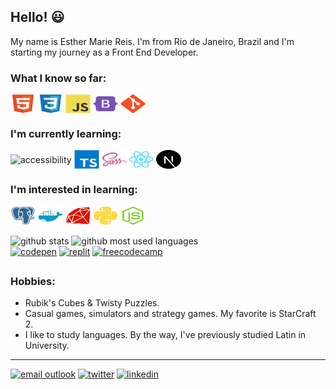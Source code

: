 ## Hello! 😃

My name is Esther Marie Reis. I'm from Rio de Janeiro, Brazil and I'm starting my journey as a Front End Developer.
<!--
Web accessibility is one of my biggest interests and I aim to help making the internet more accessible and inclusive for everyone.
-->


### What I know so far:
<div style="display: inline_block">
  <img align="center" alt="html" height="30" width="40" src="https://raw.githubusercontent.com/devicons/devicon/master/icons/html5/html5-original.svg">
  <img align="center" alt="css" height="30" width="40" src="https://raw.githubusercontent.com/devicons/devicon/master/icons/css3/css3-original.svg">
  <img align="center" alt="javascript" height="30" width="40" src="https://raw.githubusercontent.com/devicons/devicon/master/icons/javascript/javascript-original.svg">
  <img align="center" alt="bootstrap" height="30" width="40" src="https://raw.githubusercontent.com/devicons/devicon/master/icons/bootstrap/bootstrap-plain.svg">
  <img align="center" alt="git" height="30" width="40" src="https://raw.githubusercontent.com/devicons/devicon/master/icons/git/git-plain.svg">  
</div>

### I'm currently learning:
<div style="display: inline_block">
  <img align="center" alt="accessibility" height="30" width="40" src="https://github.com/FortAwesome/Font-Awesome/blob/6.x/svgs/solid/universal-access.svg">
  <img align="center" alt="typescript" height="30" width="40" src="https://raw.githubusercontent.com/devicons/devicon/master/icons/typescript/typescript-original.svg">
  <img align="center" alt="sass" height="30" width="40" src="https://raw.githubusercontent.com/devicons/devicon/master/icons/sass/sass-original.svg">
  <img align="center" alt="react" height="30" width="40" src="https://raw.githubusercontent.com/devicons/devicon/master/icons/react/react-original.svg">
  <img align="center" alt="nextjs" height="30" width="40" src="https://raw.githubusercontent.com/devicons/devicon/master/icons/nextjs/nextjs-original.svg">
</div>

### I'm interested in learning:
<div style="display: inline_block">
  <img align="center" alt="postgresql" height="30" width="40" src="https://raw.githubusercontent.com/devicons/devicon/master/icons/postgresql/postgresql-plain.svg">
  <img align="center" alt="docker" height="30" width="40" src="https://raw.githubusercontent.com/devicons/devicon/master/icons/docker/docker-plain.svg">
  <img align="center" alt="ruby" height="30" width="40" src="https://raw.githubusercontent.com/devicons/devicon/master/icons/ruby/ruby-plain.svg">
  <img align="center" alt="python" height="30" width="40" src="https://raw.githubusercontent.com/devicons/devicon/master/icons/python/python-plain.svg">
  <img align="center" alt="nodejs" height="30" width="40" src="https://raw.githubusercontent.com/devicons/devicon/master/icons/nodejs/nodejs-plain.svg">
</div>

<br>

<div style="display: inline_block">
  <img height="180em" alt="github stats" src="https://github-readme-stats.vercel.app/api?username=EstherMarie&show_icons=true&theme=react&include_all_commits=true&count_private=true"/>
  <img height="180em" alt="github most used languages" src="https://github-readme-stats.vercel.app/api/top-langs/?username=EstherMarie&layout=compact&hide=jupyter%20notebook,handlebars,shell&langs_count=8&theme=react"/>
</div>

<div style="display: inline_block">
  <a href="https://codepen.io/EstherMarie" target="_blank"><img alt="codepen" src="https://img.shields.io/badge/Codepen-000000?style=for-the-badge&logo=codepen&logoColor=white" target="_blank"></a>
  <a href="https://replit.com/@EstherMarie" target="_blank"><img alt="replit" src="https://img.shields.io/badge/replit-667881?style=for-the-badge&logo=replit&logoColor=white" target="_blank"></a>
  <a href="https://www.freecodecamp.org/esther_marie" target="_blank"><img alt="freecodecamp" src="https://img.shields.io/badge/freecodecamp-27273D?style=for-the-badge&logo=freecodecamp&logoColor=white" target="_blank"></a>
</div>
  
##

### Hobbies:
- Rubik's Cubes & Twisty Puzzles.
- Casual games, simulators and strategy games. My favorite is StarCraft 2.
- I like to study languages. By the way, I've previously studied Latin in University.

---

<div style="display: inline_block">
  <a href="mailto:contato.esthermarie@outlook.com" target="_blank"><img alt="email outlook" src="https://img.shields.io/badge/Microsoft_Outlook-0078D4?style=for-the-badge&logo=microsoft-outlook&logoColor=white" target="_blank"></a>
  <a href="https://www.twitter.com/Marie_Alni/" target="_blank"><img alt="twitter" src="https://img.shields.io/badge/Twitter-1DA1F2?style=for-the-badge&logo=twitter&logoColor=white" target="_blank"></a>
  <a href="https://www.linkedin.com/in/esthermariereis/" target="_blank"><img alt="linkedin" src="https://img.shields.io/badge/linkedin-0A66C2?style=for-the-badge&logo=linkedin&logoColor=white" target="_blank"></a>
</div>



<!--
**EstherMarie/EstherMarie** is a ✨ _special_ ✨ repository because its `README.md` (this file) appears on your GitHub profile.

Here are some ideas to get you started:

- 🔭 I’m currently working on ...
- 🌱 I’m currently learning ...
- 👯 I’m looking to collaborate on ...
- 🤔 I’m looking for help with ...
- 💬 Ask me about ...
- 📫 How to reach me: ...
- 😄 Pronouns: ...
- ⚡ Fun fact: ...

- GitHub Stats:
  https://github.com/anuraghazra/github-readme-stats
  https://github.com/anuraghazra/github-readme-stats/blob/master/themes/README.md

- Ícones:
  https://github.com/devicons/devicon
  https://devicon.dev/

- Redes sociais:
  https://dev.to/envoy_/150-badges-for-github-pnk
  https://shields.io/


##


### Find more of my gambiarras in:

<div style="display: inline_block">
  <a href="https://codepen.io/Marie_Alni" target="_blank"><img src="https://img.shields.io/badge/-%20CodePen-1e1f26" target="_blank"></a>
  <a href="https://replit.com/@EstherMarie" target="_blank"><img src="https://img.shields.io/badge/-%20Replit-%230e1525" target="_blank"></a>
  <a href="-----" target="_blank"><img src="https://img.shields.io/badge/-%20freeCodeCamp-0a0a23" target="_blank"></a>
</div>


<div>
  <a href="https://github.com/EstherMarie">
  <img height="180em" src="https://github-readme-stats.vercel.app/api?username=EstherMarie&show_icons=true&theme=calm&include_all_commits=true&count_private=true"/>
  <img height="180em" src="https://github-readme-stats.vercel.app/api/top-langs/?username=EstherMarie&layout=compact&langs_count=7&theme=calm"/>
</div>

-->

